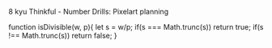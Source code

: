 8 kyu
Thinkful - Number Drills: Pixelart planning

function isDivisible(w, p){
 let s = w/p;
  if(s === Math.trunc(s)) return true;
  if(s !== Math.trunc(s)) return false;
}
